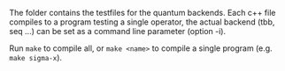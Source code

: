 The folder contains the testfiles for the quantum backends.
Each c++ file compiles to a program testing a single operator, the actual backend (tbb, seq ...) can be set as a command line parameter (option -i).

Run `make` to compile all, or `make <name>` to compile a single program (e.g. `make sigma-x`).